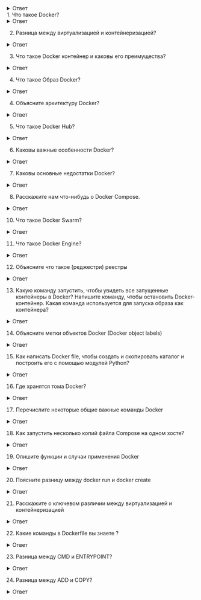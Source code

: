 <details>
  <summary>Ответ</summary>
 
</details>
1. Что такое Docker?
<details>
  <summary>Ответ</summary>
Docker представляет собой набор платформ в качестве сервисных продуктов.
Это легковесная технология контейнеризации с открытым исходным кодом.
Это сделало его имя популярным в мире облачной и прикладной упаковки.
Docker позволяет автоматизировать развертывание приложений в легких и переносных контейнерах.
</details>

2. Разница между виртуализацией и контейнеризацией?
<details>
  <summary>Ответ</summary>
Контейнеры предоставляют изолированную среду для запуска приложения.
Все пользовательское пространство явно выделено для приложения.
Любые изменения, сделанные внутри контейнера, никогда не отражаются на хосте или даже других контейнерах, работающих на том же хосте.
Контейнеры – это абстракция прикладного уровня.
Каждый контейнер – это отдельное приложение.
В виртуализации гипервизоры предоставляют гостю целую виртуальную машину, включая ядро.
Виртуальные машины – это абстракция аппаратного уровня.
Каждая виртуальная машина – это физическая машина. 
</details>

3. Что такое Docker контейнер и каковы его преимущества?
<details>
  <summary>Ответ</summary>
Контейнеры Docker включают в себя приложение и все его зависимости.
Он разделяет ядро с другими контейнерами, работая как изолированные процессы в пространстве пользователя в операционной системе хоста.
Контейнеры Docker не нуждаются в какой-либо конкретной инфраструктуре, они работают в любой инфраструктуре и в любом облаке.
Docker-контейнеры – это в основном экземпляры Docker-образов во время выполнения.
Вот несколько основных преимуществ использования контейнера Docker –
Он предлагает эффективную и простую первоначальную настройку.
Он позволяет вам подробно описать жизненный цикл вашего приложения.
Простая настройка и взаимодействие с Docker Compose.
Документация предоставляет каждый бит информации. 
</details>

4. Что такое Образ Docker?
<details>
  <summary>Ответ</summary>
Образ Docker является источником контейнера Docker.
Или можно сказать, что образы Docker используются для создания контейнеров.
Когда пользователь запускает образ Docker, создается экземпляр контейнера.
Эти образы могут быть развернуты в любой среде Docker. 
</details>

4. Объясните архитектуру Docker?
<details>
  <summary>Ответ</summary>
Docker состоит из Docker Engine, который является клиент-серверным приложением:
Сервер, который является типом долго выполняющейся программы, называемой процессом демона (команда docker).
REST API, который определяет интерфейсы, которые программы могут использовать для общения с демоном и указания ему, что делать.
Клиент интерфейса командной строки (CLI) (команда docker).
Интерфейс командной строки использует API-интерфейс Docker REST для управления или взаимодействия с приложениями-демонами Docker с использованием базовых API и CLI. 
</details>

5. Что такое Docker Hub?
<details>
  <summary>Ответ</summary>
Docker hub – это облачный реестр, который помогает вам организовывать репозитории кода.
Позволяет создавать, тестировать, хранить образы в облаке Docker.
Вы также можете развернуть образ на своем хосте с помощью Docker Hub. 
</details>

6. Каковы важные особенности Docker?
<details>
  <summary>Ответ</summary>
Вот основные особенности Docker: –
Простое моделирование
Контроль версий
Гибкость приложений
Производительность разработчика
Операционная эффективность 
</details>

7. Каковы основные недостатки Docker?
<details>
  <summary>Ответ</summary>
Некоторые из недостатков Docker, которые вы должны иметь в виду:
Он не предоставляет опцию хранения.
Плохой вариант мониторинга.
Нет автоматического перепланирования неактивных узлов.
Сложная автоматическая установка горизонтального масштабирования. 
</details>

8. Расскажите нам что-нибудь о Docker Compose.
<details>
  <summary>Ответ</summary>
Docker Compose – это файл YAML, который содержит сведения о службе, сети и томах для настройки приложения Docker.
Таким образом, вы можете использовать Docker compose для создания отдельных контейнеров, размещения их и обеспечения связи с другими контейнерами. 
</details>

10. Что такое Docker Swarm?
<details>
  <summary>Ответ</summary>
Docker Swarm является родной кластеризацией для Docker.
Он превращает пул Docker-хостов в один виртуальный Docker-хост.
Docker Swarm обслуживает стандартный Docker API, любой инструмент, который уже взаимодействует с демоном Docker, может использовать Swarm для прозрачного масштабирования на несколько хостов. 
</details>

11. Что такое Docker Engine?
<details>
  <summary>Ответ</summary>
Демон Docker или движок Docker представляет сервер.
Демон docker и клиенты должны быть запущены на одном хосте, который может взаимодействовать через двоичный файл клиента командной строки и API-интерфейс RESTful. 
</details>

12. Объясните что такое (реджестри)  реестры
<details>
  <summary>Ответ</summary>
Есть два типа реестра –
Общедоступный
Частный
Публичный реестр Docker называется Docker hub, который позволяет вам хранить образы в частном порядке.
В Docker Hub вы можете хранить миллионы образов. 
</details>

13. Какую команду запустить, чтобы увидеть все запущенные контейнеры в Docker? 
    Напишите команду, чтобы остановить Docker-контейнер.
    Какая команда используется для запуска образа как контейнера?
<details>
  <summary>Ответ</summary>
 docker ps
 sudo docker stop container name
 sudo docker run -i -t alpine /bin/bash
</details>

14. Объясните метки объектов Docker (Docker object labels)
<details>
  <summary>Ответ</summary>
Метки объектов Docker – это метод применения метаданных к объектам Docker, включая образы, контейнеры, тома, сеть, ноды Swarm и сервисы. 
</details>

15. Как написать Docker file, чтобы создать и скопировать каталог и построить его с помощью модулей Python?
<details>
  <summary>Ответ</summary>
FROM pyhton:2.7–slim
WORKDIR /app
COPY . /app
docker build –tag 
</details>

16. Где хранятся тома Docker?
<details>
  <summary>Ответ</summary>
Вам нужно ориентироваться на этот системный путь:
 /var/lib/docker/volumes
</details>

17. Перечислите некоторые общие важные команды Docker
<details>
  <summary>Ответ</summary>
 docker info - информация о всех компонентах докера на сервере 
 docker pull - скачивание image
 docker stats - информация о контейнере 
 docker images - список image на сервере 
 docker push: Закачать репозиторий или образ в Registry;
 docker run: Запустить команду в новом контейнере;
 docker pull: Скачать репозиторий или образ из Registry;
 docker start: Запустить один или несколько контейнеров;
 docker stop: Остановить один или несколько контейнеров;
 docker search: Поиск образа на DockerHub;
 docker commit: Сохранить изменения в новый образ.
</details>

18. Как запустить несколько копий файла Compose на одном хосте? 
<details>
  <summary>Ответ</summary>
Compose использует имя проекта, которое позволяет вам создавать уникальные идентификаторы для всех контейнеров проекта и других ресурсов.
Чтобы запустить несколько копий проекта, задайте пользовательское имя проекта с помощью параметра командной строки -a или переменной среды COMPOSE_PROJECT_NAME. 
</details>

19. Опишите функции и случаи применения Docker
<details>
  <summary>Ответ</summary>
С помощью Docker можно:

Сделать процесс настройки проще и упростить настройку на уровне инфраструктуры;
Помочь разработчикам сосредоточиться исключительно на коде, сокращая время разработки и увеличивая продуктивность;
Усилить возможности отладки с использованием встроенных функций;
Изолировать приложения;
Улучшить плотность использования серверов в форме контейнеризации;
Делать быстрое развертывание на уровне операционной системы. 
</details>

20. Поясните разницу между docker run и docker create
<details>
  <summary>Ответ</summary>
Главная разница между этими командами заключается в том, что вторая создаст контейнер в остановленном состоянии. Также docker create может быть использована для хранения и вывода идентификатора контейнера для будущего использования. Лучше всего это делать с помощью docker run, добавляя --cidfile FILENAME, поскольку повторный запуска не перезаписывает файл. 
</details>

21. Расскажите о ключевом различии между виртуализацией и контейнеризацией
<details>
  <summary>Ответ</summary>
Виртуализация позволяет запустить несколько операционных систем на одном физическом сервере. Контейнеризация работает на одной и той же операционной системе, в которой приложения упакованы в контейнеры и запускаются на одном сервере/виртуальной машине. 
</details>

22. Какие команды в Dockerfile вы знаете ?
<details>
  <summary>Ответ</summary>
FROM — задаёт базовый (родительский) образ.
LABEL — описывает метаданные. Например — сведения о том, кто создал и поддерживает образ.
ENV — устанавливает постоянные переменные среды.
RUN — выполняет команду и создаёт слой образа. Используется для установки в контейнер пакетов.
COPY — копирует в контейнер файлы и папки.
ADD — копирует файлы и папки в контейнер, может распаковывать локальные .tar-файлы.
CMD — описывает команду с аргументами, которую нужно выполнить когда контейнер будет запущен. Аргументы могут быть переопределены при запуске контейнера. В файле может присутствовать лишь одна инструкция CMD.
WORKDIR — задаёт рабочую директорию для следующей инструкции.
ARG — задаёт переменные для передачи Docker во время сборки образа.
ENTRYPOINT — предоставляет команду с аргументами для вызова во время выполнения контейнера. Аргументы не переопределяются.
EXPOSE — указывает на необходимость открыть порт.
VOLUME — создаёт точку монтирования для работы с постоянным хранилищем.
</details>

23. Разница между CMD и ENTRYPOINT?
<details>
  <summary>Ответ</summary>
CMD — описывает команду с аргументами, которую нужно выполнить когда контейнер будет запущен. Аргументы могут быть переопределены при запуске контейнера. В файле может присутствовать лишь одна инструкция CMD.
ENTRYPOINT — предоставляет команду с аргументами для вызова во время выполнения контейнера. Аргументы не переопределяются.
</details>

24. Разница между ADD и COPY?
<details>
  <summary>Ответ</summary>
COPY — копирует в контейнер файлы и папки.
Инструкция ADD позволяет решать те же задачи, что и COPY, но с ней связана ещё пара вариантов использования. Так, с помощью этой инструкции можно добавлять в контейнер файлы, загруженные из удалённых источников, а также распаковывать локальные .tar-файлы.
</details>